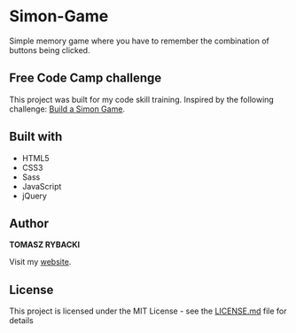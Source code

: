 # Simon-Game

Simple memory game where you have to remember the combination of buttons being clicked.

## Free Code Camp challenge

This project was built for my code skill training. Inspired by the following challenge: [Build a Simon Game](https://www.freecodecamp.org/challenges/build-a-simon-game).

## Built with

* HTML5
* CSS3
* Sass
* JavaScript
* jQuery

## Author

__TOMASZ RYBACKI__

Visit my [website](http://tomasz-rybacki.pl).

## License

This project is licensed under the MIT License - see the [LICENSE.md](LICENSE.md) file for details
